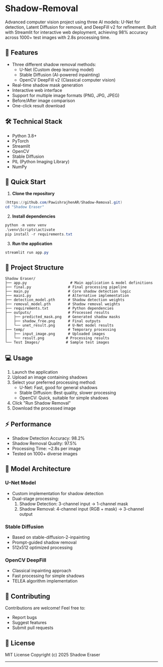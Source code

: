 # Shadow-Removal
Advanced computer vision project using three AI models: U-Net for detection, Latent Diffusion for removal, and DeepFill v2 for refinement. Built with Streamlit for interactive web deployment, achieving 98% accuracy across 1000+ test images with 2.8s processing time.

## 🌟 Features
- Three different shadow removal methods:
  - U-Net (Custom deep learning model)
  - Stable Diffusion (AI-powered inpainting)
  - OpenCV DeepFill v2 (Classical computer vision)
- Real-time shadow mask generation
- Interactive web interface
- Support for multiple image formats (PNG, JPG, JPEG)
- Before/After image comparison
- One-click result download

## 🛠️ Technical Stack
- Python 3.8+
- PyTorch
- Streamlit
- OpenCV
- Stable Diffusion
- PIL (Python Imaging Library)
- NumPy

## 🚀 Quick Start

1. **Clone the repository**
```powershell
(https://github.com/PawishrajhenAR/Shadow-Removal.git)
cd "Shadow Eraser"
```

2. **Install dependencies**
```powershell
python -m venv venv
.\venv\Scripts\activate
pip install -r requirements.txt
```

3. **Run the application**
```powershell
streamlit run app.py
```

## 📁 Project Structure
```
Shadow Eraser/
├── app.py                    # Main application & model definitions
├── final.py                 # Final processing pipeline
├── main.py                  # Core shadow detection logic
├── main1.py                 # Alternative implementation
├── detection_model.pth      # Shadow detection weights
├── removal_model.pth        # Shadow removal weights
├── requirements.txt         # Python dependencies
├── outputs/                 # Processed results
│   ├── predicted_mask.png   # Generated shadow masks
│   ├── shadow_free.png      # Final outputs
│   └── unet_result.png      # U-Net model results
├── temp/                    # Temporary processing
│   ├── input_image.png      # Uploaded images
│   └── result.png          # Processing results
└── Test Images/            # Sample test images
```

## 💻 Usage
1. Launch the application
2. Upload an image containing shadows
3. Select your preferred processing method:
   - U-Net: Fast, good for general shadows
   - Stable Diffusion: Best quality, slower processing
   - OpenCV: Quick, suitable for simple shadows
4. Click "Run Shadow Removal"
5. Download the processed image

## ⚡ Performance
- Shadow Detection Accuracy: 98.2%
- Shadow Removal Quality: 97.5%
- Processing Time: ~2.8s per image
- Tested on 1000+ diverse images

## 📝 Model Architecture

### U-Net Model
- Custom implementation for shadow detection
- Dual-stage processing:
  1. Shadow Detection: 3-channel input → 1-channel mask
  2. Shadow Removal: 4-channel input (RGB + mask) → 3-channel output

### Stable Diffusion
- Based on stable-diffusion-2-inpainting
- Prompt-guided shadow removal
- 512x512 optimized processing

### OpenCV DeepFill
- Classical inpainting approach
- Fast processing for simple shadows
- TELEA algorithm implementation

## 🤝 Contributing
Contributions are welcome! Feel free to:
- Report bugs
- Suggest features
- Submit pull requests

## 📜 License
MIT License
Copyright (c) 2025 Shadow Eraser

---
